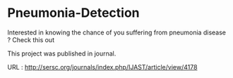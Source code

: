 # Pneumonia-Detection

Interested in knowing the chance of you suffering from pneumonia disease ? Check this out

This project was published in journal.

URL : http://sersc.org/journals/index.php/IJAST/article/view/4178
